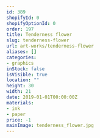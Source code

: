 ```yaml
---
id: 389
shopifyId: 0
shopifyOptionId: 0
order: 197
title: Tenderness flower
slug: tenderness-flower
url: art-works/tenderness-flower
aliases: []
categories:
- graphics
inStock: false
isVisible: true
location: ""
height: 30
width: 21
date: 2019-01-01T00:00:00Z
materials:
- ink
- paper
price: -1
mainImage: tenderness_flower.jpg
---
```

